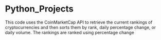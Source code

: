 # Python_Projects
This code uses the CoinMarketCap API to retrieve the current rankings of cryptocurrencies and then sorts them by rank, daily percentage change, or daily volume. The rankings are ranked using percentage change

